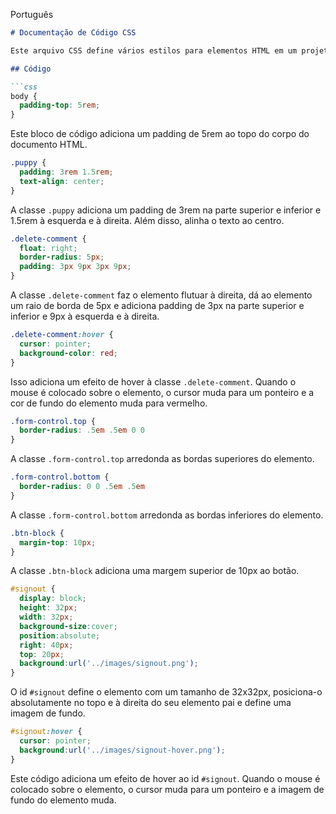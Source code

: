 Português

```markdown
# Documentação de Código CSS

Este arquivo CSS define vários estilos para elementos HTML em um projeto de software. 

## Código

```css
body {
  padding-top: 5rem;
}
```
Este bloco de código adiciona um padding de 5rem ao topo do corpo do documento HTML.

```css
.puppy {
  padding: 3rem 1.5rem;
  text-align: center;
}
```
A classe `.puppy` adiciona um padding de 3rem na parte superior e inferior e 1.5rem à esquerda e à direita. Além disso, alinha o texto ao centro.

```css
.delete-comment {
  float: right;
  border-radius: 5px;
  padding: 3px 9px 3px 9px;
}
```
A classe `.delete-comment` faz o elemento flutuar à direita, dá ao elemento um raio de borda de 5px e adiciona padding de 3px na parte superior e inferior e 9px à esquerda e à direita.

```css
.delete-comment:hover {
  cursor: pointer;
  background-color: red;
}
```
Isso adiciona um efeito de hover à classe `.delete-comment`. Quando o mouse é colocado sobre o elemento, o cursor muda para um ponteiro e a cor de fundo do elemento muda para vermelho.

```css
.form-control.top {
  border-radius: .5em .5em 0 0
}
```
A classe `.form-control.top` arredonda as bordas superiores do elemento.

```css
.form-control.bottom {
  border-radius: 0 0 .5em .5em
}
```
A classe `.form-control.bottom` arredonda as bordas inferiores do elemento.

```css
.btn-block {
  margin-top: 10px;
}
```
A classe `.btn-block` adiciona uma margem superior de 10px ao botão.

```css
#signout {
  display: block;
  height: 32px;
  width: 32px;
  background-size:cover;
  position:absolute;
  right: 40px;
  top: 20px;
  background:url('../images/signout.png');
}
```
O id `#signout` define o elemento com um tamanho de 32x32px, posiciona-o absolutamente no topo e à direita do seu elemento pai e define uma imagem de fundo.

```css
#signout:hover {
  cursor: pointer;
  background:url('../images/signout-hover.png');
}
```
Este código adiciona um efeito de hover ao id `#signout`. Quando o mouse é colocado sobre o elemento, o cursor muda para um ponteiro e a imagem de fundo do elemento muda.
```